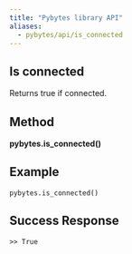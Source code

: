 ```yaml
---
title: "Pybytes library API"
aliases:
  - pybytes/api/is_connected
---
```


**Is connected**
----
  Returns true if connected.

**Method**
----
**pybytes.is_connected()**

**Example**
----
`pybytes.is_connected()`

**Success Response**
----

```
>> True
```
